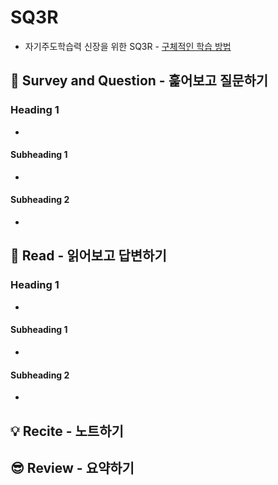 # SQ3R
* 자기주도학습력 신장을 위한 SQ3R - [구체적인 학습 방법](https://m.blog.naver.com/PostView.naver?isHttpsRedirect=true&blogId=lmajo2000&logNo=140201059426)

## 🔎 Survey and Question - 훑어보고 질문하기

### Heading 1
* 

#### Subheading 1
* 

#### Subheading 2
* 

## 📝 Read - 읽어보고 답변하기

### Heading 1
* 

#### Subheading 1
* 

#### Subheading 2
* 

## 💡 Recite - 노트하기

## 😎 Review - 요약하기